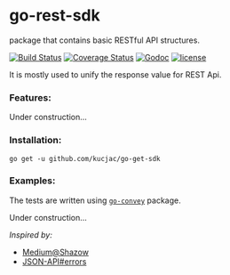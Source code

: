 go-rest-sdk
=============
package that contains basic RESTful API structures.

[![Build Status](https://travis-ci.org/kucjac/go-rest-sdk.svg?branch=master)](https://travis-ci.org/kucjac/go-rest-sdk)
[![Coverage Status](https://coveralls.io/repos/github/kucjac/go-rest-sdk/badge.svg?branch=master)](https://coveralls.io/github/kucjac/go-rest-sdk?branch=master)
[![Godoc](http://img.shields.io/badge/godoc-reference-blue.svg?style=flat)](https://godoc.org/github.com/kucjac/go-rest-sdk)
[![license](http://img.shields.io/badge/license-MIT-red.svg?style=flat)](https://raw.githubusercontent.com/kucjac/go-rest-sdk/master/LICENSE)

It is mostly used to unify the response value for REST Api.

### Features:

Under construction...

### Installation:

```go get -u github.com/kucjac/go-get-sdk```


### Examples:

The tests are written using [`go-convey`](https://github.com/smartystreets/goconvey) package. 

Under construction...

*Inspired by:*
 - [Medium@Shazow](https://medium.com/@shazow/how-i-design-json-api-responses-71900f00f2db)
 - [JSON-API#errors](http://jsonapi.org/format/#errors)
